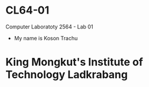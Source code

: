 # CL64-01

Computer Laboratoty 2564 - Lab 01

- My name is Koson Trachu

# King Mongkut's Institute of Technology Ladkrabang
